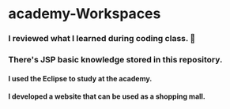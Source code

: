 # academy-Workspaces
### I reviewed what I learned during coding class. 🧐
### There's JSP basic knowledge stored in this repository.
#### I used the Eclipse to study at the academy.
#### I developed a website that can be used as a shopping mall.
